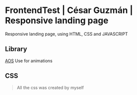 # FrontendTest | César Guzmán | Responsive landing page

Responsive landing page, using HTML, CSS and JAVASCRIPT

## Library

[AOS](https://github.com/michalsnik/aos) Use for animations

## CSS
> All the css was created by myself


